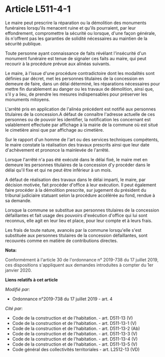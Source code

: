 # Article L511-4-1

Le maire peut prescrire la réparation ou la démolition des monuments funéraires lorsqu'ils menacent ruine et qu'ils
pourraient, par leur effondrement, compromettre la sécurité ou lorsque, d'une façon générale, ils n'offrent pas les garanties
de solidité nécessaires au maintien de la sécurité publique.

Toute personne ayant connaissance de faits révélant l'insécurité d'un monument funéraire est tenue de signaler ces faits au
maire, qui peut recourir à la procédure prévue aux alinéas suivants.

Le maire, à l'issue d'une procédure contradictoire dont les modalités sont définies par décret, met les personnes titulaires
de la concession en demeure de faire, dans un délai déterminé, les réparations nécessaires pour mettre fin durablement au
danger ou les travaux de démolition, ainsi que, s'il y a lieu, de prendre les mesures indispensables pour préserver les
monuments mitoyens.

L'arrêté pris en application de l'alinéa précédent est notifié aux personnes titulaires de la concession.A défaut de
connaître l'adresse actuelle de ces personnes ou de pouvoir les identifier, la notification les concernant est valablement
effectuée par affichage à la mairie de la commune où est situé le cimetière ainsi que par affichage au cimetière.

Sur le rapport d'un homme de l'art ou des services techniques compétents, le maire constate la réalisation des travaux
prescrits ainsi que leur date d'achèvement et prononce la mainlevée de l'arrêté.

Lorsque l'arrêté n'a pas été exécuté dans le délai fixé, le maire met en demeure les personnes titulaires de la concession
d'y procéder dans le délai qu'il fixe et qui ne peut être inférieur à un mois.

A défaut de réalisation des travaux dans le délai imparti, le maire, par décision motivée, fait procéder d'office à leur
exécution. Il peut également faire procéder à la démolition prescrite, sur jugement du président du tribunal judiciaire
statuant selon la procédure accélérée au fond, rendue à sa demande.

Lorsque la commune se substitue aux personnes titulaires de la concession défaillantes et fait usage des pouvoirs d'exécution
d'office qui lui sont reconnus, elle agit en leur lieu et place, pour leur compte et à leurs frais.

Les frais de toute nature, avancés par la commune lorsqu'elle s'est substituée aux personnes titulaires de la concession
défaillantes, sont recouvrés comme en matière de contributions directes.

**Nota:**

<font color="#333333">Conformément à l'article 30 de l'ordonnance n° 2019-738 du 17 juillet 2019, ces dispositions
s'appliquent aux demandes introduites à compter du 1er janvier 2020.</font>

**Liens relatifs à cet article**

_Modifié par_:

  - Ordonnance n°2019-738 du 17 juillet 2019 - art. 4

_Cité par_:

  - Code de la construction et de l'habitation. - art. D511-13 (V)
  - Code de la construction et de l'habitation. - art. D511-13-1 (V)
  - Code de la construction et de l'habitation. - art. D511-13-2 (Ab)
  - Code de la construction et de l'habitation. - art. D511-13-3 (V)
  - Code de la construction et de l'habitation. - art. D511-13-4 (V)
  - Code de la construction et de l'habitation. - art. D511-13-5 (V)
  - Code général des collectivités territoriales - art. L2512-13 (VD)
